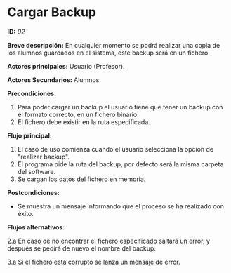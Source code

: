 # Cargar Backup

**ID:** *02*

**Breve descripción:**
En cualquier momento se podrá realizar una copia de los alumnos guardados en el sistema, este backup será en un fichero.

**Actores principales:** Usuario (Profesor).

**Actores Secundarios:** Alumnos.

**Precondiciones:**

1. Para poder cargar un backup el usuario tiene que tener un backup con el formato correcto, en un fichero binario.
2. El fichero debe existir en la ruta especificada.

**Flujo principal:**

1. El caso de uso comienza cuando el usuario selecciona la opción de "realizar backup".
2. El programa pide la ruta del backup, por defecto será la misma carpeta del software. 
3. Se cargan los datos del fichero en memoria.

**Postcondiciones:**

* Se muestra un mensaje informando que el proceso se ha realizado con éxito.


**Flujos alternativos:**

2.a En caso de no encontrar el fichero especificado saltará un error, y después se pedirá de nuevo el nombre del backup.

3.a Si el fichero está corrupto se lanza un mensaje de error.

